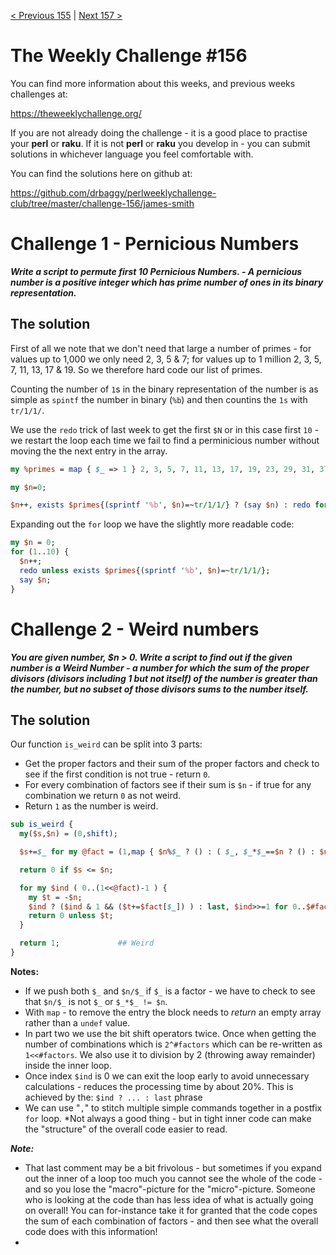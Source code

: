 [< Previous 155](https://github.com/drbaggy/perlweeklychallenge-club/tree/master/challenge-155/james-smith) |
[Next 157 >](https://github.com/drbaggy/perlweeklychallenge-club/tree/master/challenge-157/james-smith)
# The Weekly Challenge #156

You can find more information about this weeks, and previous weeks challenges at:

  https://theweeklychallenge.org/

If you are not already doing the challenge - it is a good place to practise your
**perl** or **raku**. If it is not **perl** or **raku** you develop in - you can
submit solutions in whichever language you feel comfortable with.

You can find the solutions here on github at:

https://github.com/drbaggy/perlweeklychallenge-club/tree/master/challenge-156/james-smith

# Challenge 1 - Pernicious Numbers

***Write a script to permute first 10 Pernicious Numbers. - A pernicious number is a positive integer which has prime number of ones in its binary representation.***

## The solution

First of all we note that we don't need that large a number of primes - for values up to 1,000 we only need 2, 3, 5 & 7; for values up to 1 million 2, 3, 5, 7, 11, 13, 17 & 19. So we therefore hard code our list of primes.

Counting the number of `1`s in the binary representation of the number is as simple as `spintf` the number in binary (`%b`) and then countins the `1s` with `tr/1/1/`.

We use the `redo` trick of last week to get the first `$N` or in this case first `10` - we restart the loop each time we fail to find a perminicious number without moving the the next entry in the array.

```perl
my %primes = map { $_ => 1 } 2, 3, 5, 7, 11, 13, 17, 19, 23, 29, 31, 37;

my $n=0;

$n++, exists $primes{(sprintf '%b', $n)=~tr/1/1/} ? (say $n) : redo for 1..10;
```

Expanding out the `for` loop we have the slightly more readable code:

```perl
my $n = 0;
for (1..10) {
  $n++;
  redo unless exists $primes{(sprintf '%b', $n)=~tr/1/1/};
  say $n;
}
```

# Challenge 2 - Weird numbers

***You are given number, $n > 0. Write a script to find out if the given number is a Weird Number - a number for which the sum of the proper divisors (divisors including 1 but not itself) of the number is greater than the number, but no subset of those divisors sums to the number itself.***

## The solution

Our function `is_weird` can be split into 3 parts:

 * Get the proper factors and their sum of the proper factors and check to see if the first condition is not true - return `0`.
 * For every combination of factors see if their sum is `$n` - if true for any combination we return `0` as not weird.
 * Return `1` as the number is weird.

```perl
sub is_weird {
  my($s,$n) = (0,shift);

  $s+=$_ for my @fact = (1,map { $n%$_ ? () : ( $_, $_*$_==$n ? () : $n/$_ ) } 2..sqrt($n));

  return 0 if $s <= $n;

  for my $ind ( 0..(1<<@fact)-1 ) {
    my $t = -$n;
    $ind ? ($ind & 1 && ($t+=$fact[$_]) ) : last, $ind>>=1 for 0..$#fact;
    return 0 unless $t;
  }

  return 1;             ## Weird
}
```

**Notes:**

 * If we push both `$_` and `$n/$_` if `$_` is a factor - we have to check to see that `$n/$_` is not `$_` or `$_*$_ != $n`.
 * With `map` - to remove the entry the block needs to *return* an empty array rather than a `undef` value.
 * In part two we use the bit shift operators twice. Once when getting the number of combinations which is `2^#factors` which can be re-written as `1<<#factors`. We also use it to division by 2 (throwing away remainder) inside the inner loop.
 * Once index `$ind` is 0 we can exit the loop early to avoid unnecessary calculations - reduces the processing time by about 20%. This is achieved by the: `$ind ? ... : last` phrase
 * We can use "`,`" to stitch multiple simple commands together in a postfix `for` loop. *Not always a good thing - but in tight inner code can make the "structure" of the overall code easier to read.

***Note:***

 * That last comment may be a bit frivolous - but sometimes if you expand out the inner of a loop too much you cannot see the whole of the code - and so you lose the "macro"-picture for the "micro"-picture. Someone who is looking at the code than has less idea of what is actually going on overall! You can for-instance take it for granted that the code copes the sum of each combination of factors - and then see what the overall code does with this information!
 * 
